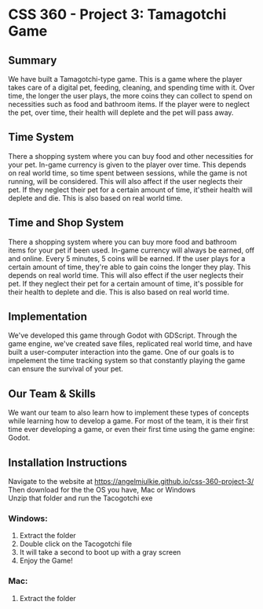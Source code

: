 # CSS 360 - Project 3: Tamagotchi Game

## Summary
We have built a Tamagotchi-type game. This is a game where the player takes care of a digital pet, feeding, cleaning, and spending time with it. Over time, the longer the user plays, the more coins they can collect to spend on necessities such as food and bathroom items. If the player were to neglect the pet, over time, their health will deplete and the pet will pass away. 


## Time System
There a shopping system where you can buy food and other necessities for your pet. In-game currency is given to the player over time. This depends on real world time, so time spent between sessions, while the game is not running, will be considered. This will also affect if the user neglects their pet. If they neglect their pet for a certain amount of time, it'stheir health will deplete and die. This is also based on real world time.

## Time and Shop System
There a shopping system where you can buy more food and bathroom items for your pet if been used. In-game currency will always be earned, off and online. Every 5 minutes, 5 coins will be earned. If the user plays for a certain amount of time, they're able to gain coins the longer they play. This depends on real world time. This will also effect if the user neglects their pet. If they neglect their pet for a certain amount of time, it's possible for their health to deplete and die. This is also based on real world time. 

## Implementation
We've developed this game through Godot with GDScript. Through the game engine, we've created save files, replicated real world time, and have built a user-computer interaction into the game. One of our goals is to impelement the time tracking system so that constantly playing the game can ensure the survival of your pet.

## Our Team & Skills
We want our team to also learn how to implement these types of concepts while learning how to develop a game. For most of the team, it is their first time ever developing a game, or even their first time using the game engine: Godot. 

## Installation Instructions
Navigate to the website at https://angelmiulkie.github.io/css-360-project-3/  
Then download for the the OS you have, Mac or Windows  
Unzip that folder and run the Tacogotchi exe  

### Windows:
1. Extract the folder
2. Double click on the Tacogotchi file
3. It will take a second to boot up with a gray screen
4. Enjoy the Game!

### Mac:
1. Extract the folder
